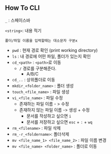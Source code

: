 ## How To CLI

`_` : 스페이스바

`<string>`: 내용 적기

`폴더/파일 이름을 입력할때는 대소문자 구분x`

* `pwd` : 현재 경로 확인 (print working directory)
* `ls` : 내 경로에 어떤 파일, 폴더가 있는지 확인
* `cd_<path>` :  `<path>`로 이동
  * `/` 경로를 구분해준다.
    * A/B/C
* `cd_..` : 상위폴더로 이동
* `mkdir_<folder_name>` : 폴더 생성
* `touch_<file_name>` : 파일 생성
* `vi_<file_name>` :  파일 수정
  * 존재하는 파일 이름 - > 수정
  * 존재하지 않는 파일 이름 -> 생성 + 수정
    * 문서를 작성하고 싶으면 `i` 
    * 문서를 저장하고 싶으면 `esc` + `:` + `wq`
* `rm_<filename>` : 파일 삭제
* `rm_-r_<foldername>`: 폴더삭제 
* `mv <file_name_1> <file_name_2>` : 파일 이름 변경
* `mv <file_name> <folder_name>` : 폴더로 이동

